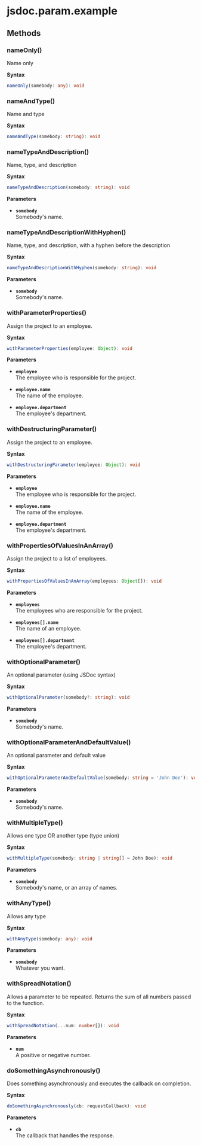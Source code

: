 # jsdoc.param.example

## Methods

### nameOnly()

Name only

**Syntax**

```ts
nameOnly(somebody: any): void
```

### nameAndType()

Name and type

**Syntax**

```ts
nameAndType(somebody: string): void
```

### nameTypeAndDescription()

Name, type, and description

**Syntax**

```ts
nameTypeAndDescription(somebody: string): void
```

**Parameters**

- **`somebody`**<br>
  Somebody's name.

### nameTypeAndDescriptionWithHyphen()

Name, type, and description, with a hyphen before the description

**Syntax**

```ts
nameTypeAndDescriptionWithHyphen(somebody: string): void
```

**Parameters**

- **`somebody`**<br>
  Somebody's name.

### withParameterProperties()

Assign the project to an employee.

**Syntax**

```ts
withParameterProperties(employee: Object): void
```

**Parameters**

- **`employee`**<br>
  The employee who is responsible for the project.

- **`employee.name`**<br>
  The name of the employee.

- **`employee.department`**<br>
  The employee's department.

### withDestructuringParameter()

Assign the project to an employee.

**Syntax**

```ts
withDestructuringParameter(employee: Object): void
```

**Parameters**

- **`employee`**<br>
  The employee who is responsible for the project.

- **`employee.name`**<br>
  The name of the employee.

- **`employee.department`**<br>
  The employee's department.

### withPropertiesOfValuesInAnArray()

Assign the project to a list of employees.

**Syntax**

```ts
withPropertiesOfValuesInAnArray(employees: Object[]): void
```

**Parameters**

- **`employees`**<br>
  The employees who are responsible for the project.

- **`employees[].name`**<br>
  The name of an employee.

- **`employees[].department`**<br>
  The employee's department.

### withOptionalParameter()

An optional parameter (using JSDoc syntax)

**Syntax**

```ts
withOptionalParameter(somebody?: string): void
```

**Parameters**

- **`somebody`**<br>
  Somebody's name.

### withOptionalParameterAndDefaultValue()

An optional parameter and default value

**Syntax**

```ts
withOptionalParameterAndDefaultValue(somebody: string = 'John Doe'): void
```

**Parameters**

- **`somebody`**<br>
  Somebody's name.

### withMultipleType()

Allows one type OR another type (type union)

**Syntax**

```ts
withMultipleType(somebody: string | string[] = John Doe): void
```

**Parameters**

- **`somebody`**<br>
  Somebody's name, or an array of names.

### withAnyType()

Allows any type

**Syntax**

```ts
withAnyType(somebody: any): void
```

**Parameters**

- **`somebody`**<br>
  Whatever you want.

### withSpreadNotation()

Allows a parameter to be repeated.
Returns the sum of all numbers passed to the function.

**Syntax**

```ts
withSpreadNotation(...num: number[]): void
```

**Parameters**

- **`num`**<br>
  A positive or negative number.

### doSomethingAsynchronously()

Does something asynchronously and executes the callback on completion.

**Syntax**

```ts
doSomethingAsynchronously(cb: requestCallback): void
```

**Parameters**

- **`cb`**<br>
  The callback that handles the response.


